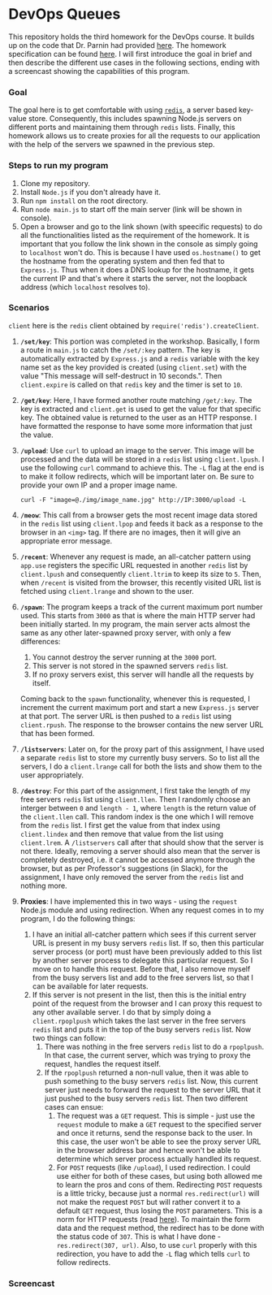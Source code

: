 # DevOps Queues

This repository holds the third homework for the DevOps course. It builds up on the code that Dr. Parnin had provided [here](https://github.com/CSC-DevOps/Queues). The homework specification can be found [here](https://github.com/CSC-DevOps/Course/blob/master/HW/HW3.md). I will first introduce the goal in brief and then describe the different use cases in the following sections, ending with a screencast showing the capabilities of this program.

### Goal 

The goal here is to get comfortable with using [`redis`](http://redis.io/topics/data-types-intro), a server based key-value store. Consequently, this includes spawning Node.js servers on different ports and maintaining them through `redis` lists. Finally, this homework allows us to create proxies for all the requests to our application with the help of the servers we spawned in the previous step. 

### Steps to run my program

1. Clone my repository.
2. Install `Node.js` if you don't already have it. 
3. Run `npm install` on the root directory. 
4. Run `node main.js` to start off the main server (link will be shown in console).
5. Open a browser and go to the link shown (with speecific requests) to do all the functionalities listed as the requirement of the homework. It is important that you follow the link shown in the console as simply going to `localhost` won't do. This is because I have used `os.hostname()` to get the hostname from the operating system and then fed that to `Express.js`. Thus when it does a DNS lookup for the hostname, it gets the current IP and that's where it starts the server, not the loopback address (which `localhost` resolves to).    

### Scenarios

`client` here is the `redis` client obtained by `require('redis').createClient`. 

1. **`/set/key`**: This portion was completed in the workshop. Basically, I form a route in `main.js` to catch the `/set/:key` pattern. The key is automatically extracted by `Express.js` and a `redis` variable with the key name set as the key provided is created (using `client.set`) with the value "This message will self-destruct in 10 seconds.". Then `client.expire` is called on that `redis` key and the timer is set to `10`. 

2. **`/get/key`**: Here, I have formed another route matching `/get/:key`. The key is extracted and `client.get` is used to get the value for that specific key. The obtained value is returned to the user as an HTTP response. I have formatted the response to have some more information that just the value.

3. **`/upload`**: Use `curl` to upload an image to the server. This image will be processed and the data will be stored in a `redis` list using `client.lpush`. I use the following `curl` command to achieve this. The `-L` flag at the end is to make it follow redirects, which will be important later on. Be sure to provide your own IP and a proper image name.  
	```
	curl -F "image=@./img/image_name.jpg" http://IP:3000/upload -L
	``` 
   
4. **`/meow`**: This call from a browser gets the most recent image data stored in the `redis` list using `client.lpop` and feeds it back as a response to the browser in an `<img>` tag. If there are no images, then it will give an appropriate error message.

5. **`/recent`**: Whenever any request is made, an all-catcher pattern using `app.use` registers the specific URL requested in another `redis` list by `client.lpush` and consequently `client.ltrim` to keep its size to `5`. Then, when `/recent` is visited from the browser, this recently visited URL list is fetched using `client.lrange` and shown to the user.

6. **`/spawn`**: The program keeps a track of the current maximum port number used. This starts from `3000` as that is where the main HTTP server had been initially started. In my program, the main server acts almost the same as any other later-spawned proxy server, with only a few differences: 
	1. You cannot destroy the server running at the `3000` port. 
	2. This server is not stored in the spawned servers `redis` list. 
	3. If no proxy servers exist, this server will handle all the requests by itself.

	Coming back to the `spawn` functionality, whenever this is requested, I increment the current maximum port and start a new `Express.js` server at that port. The server URL is then pushed to a `redis` list using `client.rpush`. The response to the browser contains the new server URL that has been formed.

7. **`/listservers`**: Later on, for the proxy part of this assignment, I have used a separate `redis` list to store my currently busy servers. So to list all the servers, I do a `client.lrange` call for both the lists and show them to the user appropriately. 

8. **`/destroy`**: For this part of the assignment, I first take the length of my free servers `redis` list using `client.llen`. Then I randomly choose an interger between `0` and `length - 1`, where `length` is the return value of the `client.llen` call. This random index is the one which I will remove from the `redis` list. I first get the value from that index using `client.lindex` and then remove that value from the list using `client.lrem`. A `/listservers` call after that should show that the server is not there. Ideally, removing a server should also mean that the server is completely destroyed, i.e. it cannot be accessed anymore through the browser, but as per Professor's suggestions (in Slack), for the assignment, I have only removed the server from the `redis` list and nothing more. 

9. **Proxies**: I have implemented this in two ways - using the `request` Node.js module and using redirection. When any request comes in to my program, I do the following things: 
	1. I have an initial all-catcher pattern which sees if this current server URL is present in my busy servers `redis` list. If so, then this particular server process (or port) must have been previously added to this list by another server process to delegate this particular request. So I move on to handle this request. Before that, I also remove myself from the busy servers list and add to the free servers list, so that I can be available for later requests. 
	2. If this server is not present in the list, then this is the initial entry point of the request from the browser and I can proxy this request to any other available server. I do that by simply doing a `client.rpoplpush` which takes the last server in the free servers `redis` list and puts it in the top of the busy servers `redis` list. Now two things can follow:
		1. There was nothing in the free servers `redis` list to do a `rpoplpush`. In that case, the current server, which was trying to proxy the request, handles the request itself. 
		2. If the `rpoplpush` returned a non-null value, then it was able to push something to the busy servers `redis` list. Now, this current server just needs to forward the request to the server URL that it just pushed to the busy servers `redis` list. Then two different cases can ensue:
			1. The request was a `GET` request. This is simple - just use the `request` module to make a `GET` request to the specified server and once it returns, send the response back to the user. In this case, the user won't be able to see the proxy server URL in the browser address bar and hence won't be able to determine which server process actually handled its request. 
			2. For `POST` requests (like `/upload`), I used redirection. I could use either for both of these cases, but using both allowed me to learn the pros and cons of them. Redirecting `POST` requests is a little tricky, because just a normal `res.redirect(url)` will not make the request `POST` but will rather convert it to a default `GET` request, thus losing the `POST` parameters. This is a norm for HTTP requests (read [here](http://softwareengineering.stackexchange.com/questions/99894/why-doesnt-http-have-post-redirect)). To maintain the form data and the request method, the redirect has to be done with the status code of `307`. This is what I have done - `res.redirect(307, url)`. Also, to use `curl` properly with this redirection, you have to add the `-L` flag which tells `curl` to follow redirects.                 
### Screencast



